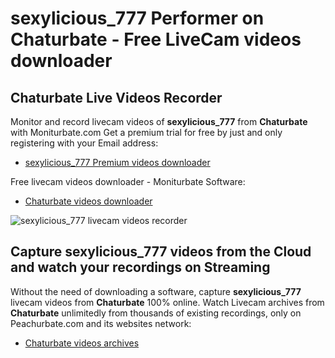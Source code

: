 # sexylicious_777 Performer on Chaturbate - Free LiveCam videos downloader

## Chaturbate Live Videos Recorder

Monitor and record livecam videos of **sexylicious_777** from **Chaturbate** with Moniturbate.com
Get a premium trial for free by just and only registering with your Email address:
* [sexylicious_777 Premium videos downloader](https://moniturbate.com/request-demo-licence-key.html)

Free livecam videos downloader - Moniturbate Software:
* [Chaturbate videos downloader](https://moniturbate.com/moniturbate-download-software.html)

![sexylicious_777 livecam videos recorder](https://peachurnet.com/templates/moniturbate-software.png)


## Capture sexylicious_777 videos from the Cloud and watch your recordings on Streaming

Without the need of downloading a software, capture **sexylicious_777** livecam videos from **Chaturbate** 100% online.
Watch Livecam archives from **Chaturbate** unlimitedly from thousands of existing recordings, only on Peachurbate.com and its websites network:
* [Chaturbate videos archives](https://peachurnet.com/)